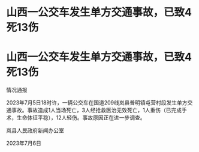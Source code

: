 # 山西一公交车发生单方交通事故，已致4死13伤

# 山西一公交车发生单方交通事故，已致4死13伤

情况通报

2023年7月5日18时许，一辆公交车在国道209线岚县普明镇屯营村段发生单方交通事故。事故造成1人当场死亡，3人经抢救医治无效死亡，1人重伤（已完成手术，生命体征平稳），12人轻伤。事故原因正在进一步调查。

岚县人民政府新闻办公室

2023年7月6日

